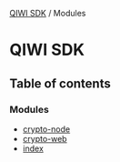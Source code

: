 [QIWI SDK](README.md) / Modules

# QIWI SDK

## Table of contents

### Modules

- [crypto-node](modules/crypto_node.md)
- [crypto-web](modules/crypto_web.md)
- [index](modules/index.md)
